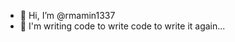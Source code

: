- 👋 Hi, I’m @rmamin1337
- 👀 I'm writing code to write code to write it again...

<!---
rmamin1337/rmamin1337 is a ✨ special ✨ repository because its `README.md` (this file) appears on your GitHub profile.
You can click the Preview link to take a look at your changes.
--->
